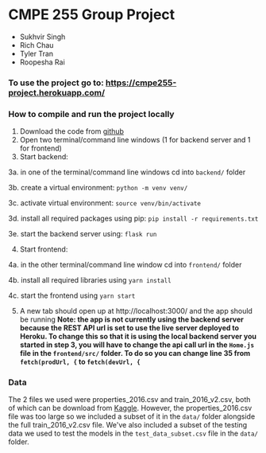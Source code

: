 # CMPE 255 Group Project

- Sukhvir Singh
- Rich Chau
- Tyler Tran
- Roopesha Rai


### To use the project go to: https://cmpe255-project.herokuapp.com/

### How to compile and run the project locally
1. Download the code from [github](https://github.com/SukhvirS/cmpe255-project)
2. Open two terminal/command line windows (1 for backend server and 1 for frontend)
3. Start backend:

3a. in one of the terminal/command line windows cd into `backend/` folder

3b. create a virtual environment: `python -m venv venv/`

3c. activate virtual environment: `source venv/bin/activate`

3d. install all required packages using pip: `pip install -r requirements.txt`

3e. start the backend server using: `flask run`

4. Start frontend:

4a. in the other terminal/command line window cd into `frontend/` folder

4b. install all required libraries using `yarn install`

4c. start the frontend using `yarn start`

5. A new tab should open up at http://localhost:3000/ and the app should be running
**Note: the app is not currently using the backend server because the REST API url is set to use the live server deployed to Heroku. To change this so that it is using the local backend server you started in step 3, you will have to change the api call url in the `Home.js` file in the `frontend/src/` folder. To do so you can change line 35 from `fetch(prodUrl, {` to `fetch(devUrl, {`**

### Data
The 2 files we used were properties_2016.csv and train_2016_v2.csv, both of which can be download from [Kaggle](https://www.kaggle.com/c/zillow-prize-1/data). However, the properties_2016.csv file was too large so we included a subset of it in the `data/` folder alongside the full train_2016_v2.csv file. We've also included a subset of the testing data we used to test the models in the `test_data_subset.csv` file in the `data/` folder.